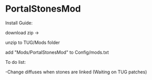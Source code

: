 # PortalStonesMod

Install Guide:

download zip ->

unzip to TUG/Mods folder

add "Mods/PortalStonesMod" to Config/mods.txt



To do list:

-Change diffuses when stones are linked (Waiting on TUG patches)
